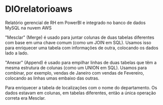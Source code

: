 # DIOrelatorioaws
Relatório gerencial de RH em PowerBI e integrado no banco de dados MySQL na nuvem AWS

"Mesclar" (Merge) é usado para juntar colunas de duas tabelas diferentes com base em uma chave comum (como um JOIN em SQL). Usamos isso para enriquecer uma tabela com informações de outra, colocando os dados lado a lado.

"Anexar" (Append) é usado para empilhar linhas de duas tabelas que têm a mesma estrutura de colunas (como um UNION em SQL). Usamos para combinar, por exemplo, vendas de Janeiro com vendas de Fevereiro, colocando as linhas umas embaixo das outras.

Para enriquecer a tabela de localizações com o nome do departamento. Os dados estavam em colunas, em tabelas diferentes, então a única operação correta era Mesclar.
